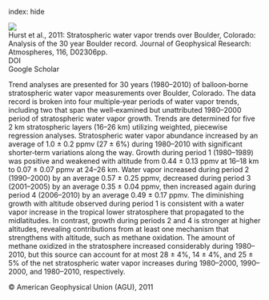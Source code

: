 index: hide

<div class="Citation">
    <div class="Citation-thumb CitationThumb-linked"  data-href="https://doi.org/10.1029/2010jd015065">
      <img src="https://static.claimspace.cloud/climate-study-static/refs/thumbs/2/Hurst_et_al_2011-thumb.png" />
    </div>

  <div class="Citation-body">
    <div class="Citation-text">Hurst et al., 2011: Stratospheric water vapor trends over Boulder, Colorado: Analysis of the 30 year Boulder record. <span class="Article-journal">Journal of Geophysical Research: Atmospheres, </span><span class="Article-volume">116, </span>D02306pp.</div>
    <div class="Citation-links">
      <div class="CitationLink" data-href="https://doi.org/10.1029/2010jd015065">
        <div class="CitationLink-icon CitationLink-Doi"></div>
        <div class="CitationLink-text">DOI</div>
      </div>
      <div class="CitationLink" data-href="https://scholar.google.com/scholar?q=10.1029/2010jd015065">
        <div class="CitationLink-icon CitationLink-Scholar"></div>
        <div class="CitationLink-text">Google Scholar</div>
      </div>
    </div>
  </div>
</div>

Trend analyses are presented for 30 years (1980–2010) of balloon‐borne stratospheric water vapor measurements over Boulder, Colorado. The data record is broken into four multiple‐year periods of water vapor trends, including two that span the well‐examined but unattributed 1980–2000 period of stratospheric water vapor growth. Trends are determined for five 2 km stratospheric layers (16–26 km) utilizing weighted, piecewise regression analyses. Stratospheric water vapor abundance increased by an average of 1.0 ± 0.2 ppmv (27 ± 6%) during 1980–2010 with significant shorter‐term variations along the way. Growth during period 1 (1980–1989) was positive and weakened with altitude from 0.44 ± 0.13 ppmv at 16–18 km to 0.07 ± 0.07 ppmv at 24–26 km. Water vapor increased during period 2 (1990–2000) by an average 0.57 ± 0.25 ppmv, decreased during period 3 (2001–2005) by an average 0.35 ± 0.04 ppmv, then increased again during period 4 (2006–2010) by an average 0.49 ± 0.17 ppmv. The diminishing growth with altitude observed during period 1 is consistent with a water vapor increase in the tropical lower stratosphere that propagated to the midlatitudes. In contrast, growth during periods 2 and 4 is stronger at higher altitudes, revealing contributions from at least one mechanism that strengthens with altitude, such as methane oxidation. The amount of methane oxidized in the stratosphere increased considerably during 1980–2010, but this source can account for at most 28 ± 4%, 14 ± 4%, and 25 ± 5% of the net stratospheric water vapor increases during 1980–2000, 1990–2000, and 1980–2010, respectively.

<div class="Citation-copy">
&copy; American Geophysical Union (AGU), 2011
</div>